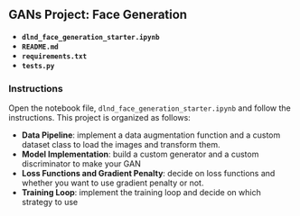 ## GANs Project: Face Generation

* **`dlnd_face_generation_starter.ipynb`**
* **`README.md`**
* **`requirements.txt`**
* **`tests.py`**

### Instructions

Open the notebook file, `dlnd_face_generation_starter.ipynb` and follow the instructions. This project is organized as follows:

* **Data Pipeline**: implement a data augmentation function and a custom dataset class to load the images and transform them.
* **Model Implementation**: build a custom generator and a custom discriminator to make your GAN
* **Loss Functions and Gradient Penalty**: decide on loss functions and whether you want to use gradient penalty or not.
* **Training Loop**: implement the training loop and decide on which strategy to use 

